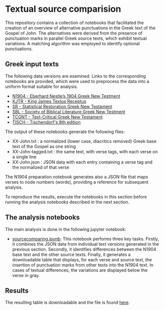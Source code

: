 # Textual source comparision

This repository contains a collection of notebooks that facilitated the creation of an overview of alternative punctuations in the Greek text of the Gospel of John. The alternatives were derived from the presence of punctuation marks in parallel Greek source texts, which exhibit textual variations. A matching algorithm was employed to identify optional punctuations.

## Greek input texts

The following data versions are examined. Links to the corresponding notebooks are provided, which were used to preprocess the data into a uniform format suitable for analysis.

- [N1904 - Eberhard Nestle’s 1904 Greek New Testment](N1904/prepare_N1904.ipynb)
- [KJTR - King James Textus Receptus](KJTR/prepare_KJTR.ipynb)
- [SR - Statistical Restoration Greek New Testament](SR/prepare_SR.ipynb)
- [SBL - Society of Biblical Literature Greek New Testment](SBL/prepare_SBL.ipynb)
- [TCGNT - Text-Critical Greek New Testament](TCGNT/prepare_TCGNT.ipynb)
- [TISCH - Tischendorf's 8th edition](TISCH/prepare_TISCH.ipynb)

The output of these notebooks generate the following files:

- XX-John.txt : a normalized (lower case, diacritics removed) Greek base text of the Gospel as one string
- XX-John-tagged.txt : the same text, with verse tags, with each verse on a single line
- XX-John.json : JSON data with each entry containing a verse tag and the normalized of that verse 

The N1904 preparation notebook generates also a JSON file that maps verses to node numbers (words), providing a reference for subsequent analysis.

To reproduce the results, execute the notebooks in this section before running the analysis notebooks described in the next section.

## The analysis notebooks

The main analysis is done in the following jupyter notebook:


- [sourcecomparing.ipynb](sourcecomparing.ipynb): This notebook performs three key tasks. Firstly, it combines the JSON data from individual text versions generated in the previous section. Secondly, it identifies differences between the N1904 base text and the other source texts. Finally, it generates a downloadable table that displays, for each verse and source text, the insertion of punctuation marks from other texts into the N1904 text. In cases of textual differences, the variations are displayed below the verse in gray.

## Results

The resulting table is downloadable and the file is found [here](John_versions.html).